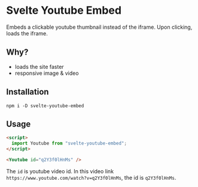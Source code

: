 # Svelte Youtube Embed

Embeds a clickable youtube thumbnail instead of the iframe. Upon clicking, loads the iframe.

## Why?

- loads the site faster
- responsive image & video

## Installation

`npm i -D svelte-youtube-embed`

## Usage

```html
<script>
  import Youtube from "svelte-youtube-embed";
</script>

<Youtube id="q2Y3f0lHnMs" />
```

The `id` is youtube video id. In this video link `https://www.youtube.com/watch?v=q2Y3f0lHnMs`, the id is `q2Y3f0lHnMs`.

